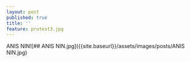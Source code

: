 ```yaml
---
layout: post
published: true
title: ''
feature: protest3.jpg
---
```

ANIS NIN![## ANIS NIN.jpg]({{site.baseurl}}/assets/images/posts/ANIS NIN.jpg)
